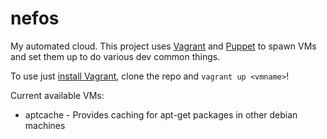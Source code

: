 nefos
=====

My automated cloud. This project uses [Vagrant](http://www.vagrantup.com/) and [Puppet](http://puppetlabs.com/)
to spawn VMs and set them up to do various dev common things.

To use just [install Vagrant](http://docs.vagrantup.com/v2/installation/index.html), clone the repo and
`vagrant up <vmname>`!

Current available VMs:

* aptcache - Provides caching for apt-get packages in other debian machines
